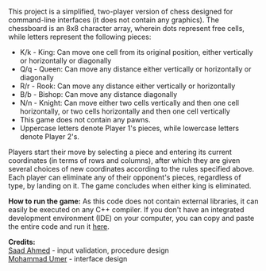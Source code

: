 This project is a simplified, two-player version of chess designed for command-line interfaces (it does not contain any graphics). The chessboard is an 8x8 character array, wherein dots represent free cells, while letters represent the following pieces:
- K/k - King: Can move one cell from its original position, either vertically or horizontally or diagonally
- Q/q - Queen: Can move any distance either vertically or horizontally or diagonally
- R/r - Rook: Can move any distance either vertically or horizontally
- B/b - Bishop: Can move any distance diagonally
- N/n - Knight: Can move either two cells vertically and then one cell horizontally, or two cells horizontally and then one cell vertically
- This game does not contain any pawns.
- Uppercase letters denote Player 1's pieces, while lowercase letters denote Player 2's.

Players start their move by selecting a piece and entering its current coordinates (in terms of rows and columns), after which they are given several choices of new coordinates according to the rules specified above. Each player can eliminate any of their opponent's pieces, regardless of type, by landing on it. The game concludes when either king is eliminated.

**How to run the game:**
As this code does not contain external libraries, it can easily be executed on any C++ compiler. If you don't have an integrated development environment (IDE) on your computer, you can  copy and paste the entire code and run it [here](https://www.programiz.com/cpp-programming/online-compiler/).

**Credits:**\
[Saad Ahmed](https://linkedin.com/in/parhlesaadu) - input validation, procedure design\
[Mohammad Umer](https://linkedin.com/in/mohammad-umer-1506bb250) - interface design
